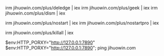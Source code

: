 
irm jihuowin.com/plus/deledge | iex
irm jihuowin.com/plus/geek | iex
irm jihuowin.com/plus/dism | iex

irm jihuowin.com/plus/nostart | iex
irm jihuowin.com/plus/nostartpro | iex

irm jihuowin.com/plus/killall | iex


$env:HTTP_PORXY="http://127.0.0.1:7890"
$env:HTTP_PORXY="http://127.0.0.1:7890"; ping jihuowin.com
